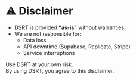 # ⚠️ Disclaimer

- DSRT is provided **“as-is”** without warranties.
- We are not responsible for:
  - Data loss
  - API downtime (Supabase, Replicate, Stripe)
  - Service interruptions

Use DSRT at your own risk.  
By using DSRT, you agree to this disclaimer.
